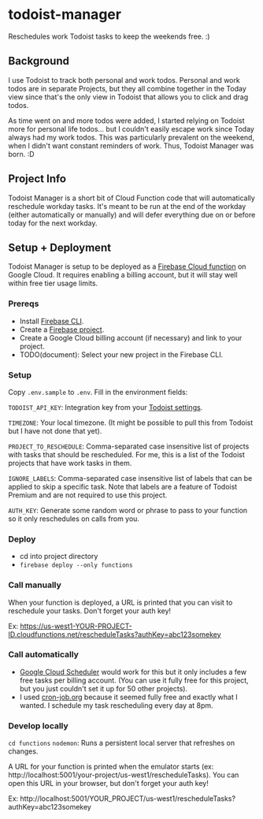 # todoist-manager

Reschedules work Todoist tasks to keep the weekends free. :)

## Background

I use Todoist to track both personal and work todos. Personal and work todos are in separate Projects, but they all combine together in the Today view since that's the only view in Todoist that allows you to click and drag todos.

As time went on and more todos were added, I started relying on Todoist more for personal life todos... but I couldn't easily escape work since Today always had my work todos. This was particularly prevalent on the weekend, when I didn't want constant reminders of work. Thus, Todoist Manager was born. :D

## Project Info

Todoist Manager is a short bit of Cloud Function code that will automatically reschedule workday tasks. It's meant to be run at the end of the workday (either automatically or manually) and will defer everything due on or before today for the next workday.

## Setup + Deployment

Todoist Manager is setup to be deployed as a [Firebase Cloud function](https://firebase.google.com/docs/functions) on Google Cloud. It requires enabling a billing account, but it will stay well within free tier usage limits.

### Prereqs

- Install [Firebase CLI](https://firebase.google.com/docs/cli).
- Create a [Firebase project](https://console.firebase.google.com).
- Create a Google Cloud billing account (if necessary) and link to your project.
- TODO(document): Select your new project in the Firebase CLI.

### Setup

Copy `.env.sample` to `.env`. Fill in the environment fields:

`TODOIST_API_KEY`: Integration key from your [Todoist settings](https://todoist.com/prefs/integrations).

`TIMEZONE`: Your local timezone. (It might be possible to pull this from Todoist but I have not done that yet).

`PROJECT_TO_RESCHEDULE`: Comma-separated case insensitive list of projects with tasks that should be rescheduled. For me, this is a list of the Todoist projects that have work tasks in them.

`IGNORE_LABELS`: Comma-separated case insensitive list of labels that can be applied to skip a specific task. Note that labels are a feature of Todoist Premium and are not required to use this project.

`AUTH_KEY`: Generate some random word or phrase to pass to your function so it only reschedules on calls from you.

### Deploy

- cd into project directory
- `firebase deploy --only functions`

### Call manually

When your function is deployed, a URL is printed that you can visit to reschedule your tasks. Don't forget your auth key!

Ex: https://us-west1-YOUR-PROJECT-ID.cloudfunctions.net/rescheduleTasks?authKey=abc123somekey

### Call automatically

- [Google Cloud Scheduler](https://cloud.google.com/scheduler) would work for this but it only includes a few free tasks per billing account. (You can use it fully free for this project, but you just couldn't set it up for 50 other projects).
- I used [cron-job.org](https://cron-job.org) because it seemed fully free and exactly what I wanted. I schedule my task rescheduling every day at 8pm.

### Develop locally

`cd functions`
`nodemon`: Runs a persistent local server that refreshes on changes.

A URL for your function is printed when the emulator starts (ex: http://localhost:5001/your-project/us-west1/rescheduleTasks). You can open this URL in your browser, but don't forget your auth key!

Ex: http://localhost:5001/YOUR_PROJECT/us-west1/rescheduleTasks?authKey=abc123somekey
